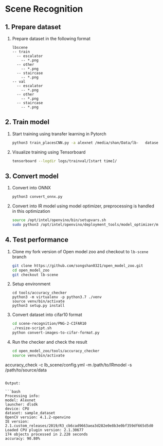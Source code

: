 # Scene Recognition

## 1. Prepare dataset

1. Prepare dataset in the following format

   ```
   lbscene
   -- train
     -- escalator
       -- *.png
     -- other
       -- *.png
     -- staircase
       -- *.png
   -- val
     -- escalator
       -- *.png
     -- other
       -- *.png
     -- staircase
       -- *.png
   ```


## 2. Train model

1. Start training using transfer learning in Pytorch

   ```bash
   python3 train_placesCNN.py -a alexnet /media/shan/Data/lb-	dataset/classification/lbscene/ --resume 	checkpoint/alexnet_places365_python36.pth.tar --epochs 30 -b 256 --lr 0.0001
   ```

2. Visualize training using Tensorboard

   ```bash
   tensorboard --logdir logs/trainval/[start time]/
   ```

## 3. Convert model

1. Convert into ONNX

   ```bash
   python3 convert_onnx.py
   ```

2. Convert into IR model using model optimizer, preprocessing is handled in this optimization

   ```bash
   source /opt/intel/openvino/bin/setupvars.sh
   sudo python3 /opt/intel/openvino/deployment_tools/model_optimizer/mo.py --input_model /home/shan/github/scene-recognition/model/alexnet.onnx --mean_values [123.675,116.28,103.53] --scale_values [58.395,57.12,57.375] --reverse_input_channels
   ```


## 4. Test performance

1. Clone my fork version of Open model zoo and checkout to `lb-scene` branch

   ```bash
   git clone https://github.com/songshan0321/open_model_zoo.git
   cd open_model_zoo
   git checkout lb-scene
   ```
2. Setup environment 

   ```
   cd tools/accuracy_checker
   python3 -m virtualenv -p python3.7 ./venv
   source venv/bin/activate
   python3 setup.py install
   ```

3. Convert dataset into cifar10 format

   ```bash
   cd scene-recognition/PNG-2-CIFAR10
   ./resize-script.sh
   python convert-images-to-cifar-format.py
   ```

4. Run the checker and check the result

   ```bash
   cd open_model_zoo/tools/accuracy_checker
   source venv/bin/activate
accuracy_check -c lb_scene/config.yml -m /path/to/IRmodel -s /path/to/source/data
   ```

   Output:
   
   ```bash
   Processing info:
   model: Alexnet
   launcher: dlsdk
   device: CPU
   dataset: sample_dataset
   OpenCV version: 4.1.2-openvino
   IE version: 2.1.custom_releases/2019/R3_cb6cad9663aea3d282e0e8b3e0bf359df665d5d0
   Loaded CPU plugin version: 2.1.30677
   174 objects processed in 2.228 seconds                                              
   accuracy: 90.80%
   ```

